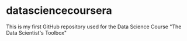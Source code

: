 # datasciencecoursera
This is my first GitHub repository used for the Data Science Course "The Data Scientist's Toolbox"
